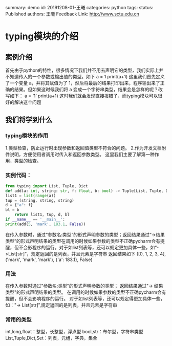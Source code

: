 summary: demo
id: 20191208-01-王曦
categories: python
tags: 
status: Published 
authors: 王曦
Feedback Link: http://www.sctu.edu.cn

# typing模块的介绍

## 案例介绍
首先由于python的特性，很多情况下我们并不用去声明它的类型，我们实际上并不知道传入的一个参数或输出值的类型。如下
a = 1
print(a+1)
这里我们首先定义了一个变量 a，并将其赋值为了 1，然后将最后的结果打印出来，程序输出来了正确的结果。但如果这时候我们将 a 变成一个字符串类型，结果会是怎样的呢？改写如下：
a = ‘1’
print(a+1)
这时我们就会发现直接报错了，而typing模块可以很好的解决这个问题

## 我们将学到什么

### typing模块的作用

1.类型检查，防止运行时出现参数和返回值类型不符合的问题。
2.作为开发文档附件说明，方便使用者调用时传入和返回参数类型。
这里我们主要了解第一种作用，类型的检查。

### 实例代码：
```python
from typing import List, Tuple, Dict
def add(a: int, string: str, f: float, b: bool) -> Tuple[List, Tuple, Dict, bool]:
list1 = list(range(a))
tup = (string, string, string)
d = {"a": f}
bl = b
    return list1, tup, d, bl
if __name__ == '__main__':
print(add(5, 'mark', 183.1, False))
```
在传入参数时，通过“参数名:类型”的形式声明参数的类型；返回结果通过“->结果类型”的形式声明结果的类型在调用的时候如果参数的类型不正确pycharm会有提醒，但不会影程序的运行。对于如list列表等，还可以规定更加具体一些，如“->List[str]”，规定返回的是列表，并且元素是字符串
返回结果如下
([0, 1, 2, 3, 4], ('mark', 'mark', 'mark'), {'a': 183.1}, False)

### 用法

在传入参数时通过"参数名:类型"的形式声明参数的类型；
返回结果通过"-> 结果类型"的形式声明结果的类型。
在调用的时候如果参数的类型不正确pycharm会有提醒，但不会影响程序的运行。
对于如list列表等，还可以规定得更加具体一些，如："-> List[str]”,规定返回的是列表，并且元素是字符串
### 常用的类型
int,long,float：整型，长整型，浮点型
bool,str：布尔型，字符串类型
List,Tuple,Dict,Set：列表，元组，字典，集合


